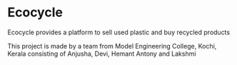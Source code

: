 # Ecocycle
Ecocycle provides a platform to sell used plastic and buy recycled products

This project is made by a team from Model Engineering College, Kochi, Kerala consisting of Anjusha, Devi, Hemant Antony and Lakshmi
